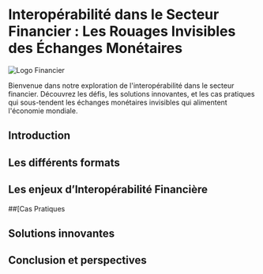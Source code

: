 # **Interopérabilité dans le Secteur Financier : Les Rouages Invisibles des Échanges Monétaires** 

![Logo Financier](https://img.freepik.com/vecteurs-premium/logo-conceptuel-bancaire-financier-symbole-vectoriel-unique-systeme-bancaire-systeme-financier-mondial-circulation-argent_570429-24128.jpg)

 Bienvenue dans notre exploration de l'interopérabilité dans le secteur financier. Découvrez les défis, les solutions innovantes, et les cas pratiques qui sous-tendent les échanges monétaires invisibles qui alimentent l'économie mondiale. 

 ## Introduction
 ## Les différents formats
 ## Les enjeux d’Interopérabilité  Financière
 ##[Cas Pratiques
 ## Solutions innovantes
 ## Conclusion et perspectives
<!--stackedit_data:
eyJoaXN0b3J5IjpbLTE2OTc3NjcwMTIsMTU1MTA3MjQwM119
-->